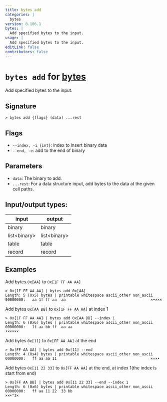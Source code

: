 ```yaml
---
title: bytes add
categories: |
  bytes
version: 0.106.1
bytes: |
  Add specified bytes to the input.
usage: |
  Add specified bytes to the input.
editLink: false
contributors: false
---
```

<!-- This file is automatically generated. Please edit the command in https://github.com/nushell/nushell instead. -->

# `bytes add` for [bytes](/commands/categories/bytes.md)

<div class='command-title'>Add specified bytes to the input.</div>

## Signature

```> bytes add {flags} (data) ...rest```

## Flags

 -  `--index, -i {int}`: index to insert binary data
 -  `--end, -e`: add to the end of binary

## Parameters

 -  `data`: The binary to add.
 -  `...rest`: For a data structure input, add bytes to the data at the given cell paths.


## Input/output types:

| input        | output       |
| ------------ | ------------ |
| binary       | binary       |
| list&lt;binary&gt; | list&lt;binary&gt; |
| table        | table        |
| record       | record       |
## Examples

Add bytes `0x[AA]` to `0x[1F FF AA AA]`
```nu
> 0x[1F FF AA AA] | bytes add 0x[AA]
Length: 5 (0x5) bytes | printable whitespace ascii_other non_ascii
00000000:   aa 1f ff aa  aa                                      ×•×××

```

Add bytes `0x[AA BB]` to `0x[1F FF AA AA]` at index 1
```nu
> 0x[1F FF AA AA] | bytes add 0x[AA BB] --index 1
Length: 6 (0x6) bytes | printable whitespace ascii_other non_ascii
00000000:   1f aa bb ff  aa aa                                   •×××××

```

Add bytes `0x[11]` to `0x[FF AA AA]` at the end
```nu
> 0x[FF AA AA] | bytes add 0x[11] --end
Length: 4 (0x4) bytes | printable whitespace ascii_other non_ascii
00000000:   ff aa aa 11                                          ×××•

```

Add bytes `0x[11 22 33]` to `0x[FF AA AA]` at the end, at index 1(the index is start from end)
```nu
> 0x[FF AA BB] | bytes add 0x[11 22 33] --end --index 1
Length: 6 (0x6) bytes | printable whitespace ascii_other non_ascii
00000000:   ff aa 11 22  33 bb                                   ××•"3×

```
